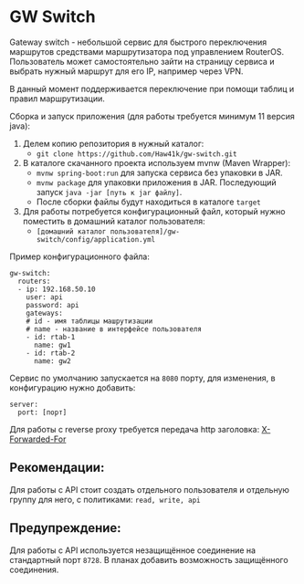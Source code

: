 # GW Switch
Gateway switch - небольшой сервис для быстрого переключения маршрутов средствами маршрутизатора под управлением RouterOS.
Пользователь может самостоятельно зайти на страницу сервиса и выбрать нужный маршрут для его IP, например через VPN.


В данный момент поддерживается переключение при помощи таблиц и правил маршрутизации.


Сборка и запуск приложения (для работы требуется минимум 11 версия java):

1. Делем копию репозитория в нужный каталог:
   * `git clone https://github.com/Haw41k/gw-switch.git`
2. В каталоге скачанного проекта используем mvnw (Maven Wrapper):
   * `mvnw spring-boot:run` для запуска сервиса без упаковки в JAR.
   * `mvnw package` для упаковки приложения в JAR. Последующий запуск `java -jar [путь к jar файлу]`. 
   * После сборки файлы будут находиться в каталоге `target`
3. Для работы потребуется конфигурационный файл, который нужно поместить в домашний каталог пользователя:
   * `[домашний каталог пользователя]/gw-switch/config/application.yml`

Пример конфигурационного файла:

```
gw-switch:
  routers:
  - ip: 192.168.50.10
    user: api
    password: api
    gateways:
    # id - имя таблицы машрутизации
    # name - название в интерфейсе пользователя
    - id: rtab-1
      name: gw1
    - id: rtab-2
      name: gw2
```
Сервис по умолчанию запускается на `8080` порту, для изменения, в конфигурацию нужно добавить:
```
server:
  port: [порт]
```
Для работы с reverse proxy требуется передача http заголовка:
[X-Forwarded-For](https://developer.mozilla.org/en-US/docs/Web/HTTP/Headers/X-Forwarded-For)

## Рекомендации:
Для работы с API стоит создать отдельного пользователя и отдельную группу для него, с политиками: `read, write, api`

## Предупреждение:
Для работы с API используется незащищённое соединение на стандартный порт `8728`. 
В планах добавить возможность защищённого соединения.
